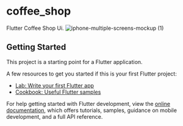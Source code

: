 # coffee_shop

Flutter Coffee Shop Ui.
![iphone-multiple-screens-mockup (1)](https://github.com/user-attachments/assets/c3de04b0-2714-41f3-9b20-fe8ca81154fa)



## Getting Started

This project is a starting point for a Flutter application.

A few resources to get you started if this is your first Flutter project:

- [Lab: Write your first Flutter app](https://docs.flutter.dev/get-started/codelab)
- [Cookbook: Useful Flutter samples](https://docs.flutter.dev/cookbook)

For help getting started with Flutter development, view the
[online documentation](https://docs.flutter.dev/), which offers tutorials,
samples, guidance on mobile development, and a full API reference.
